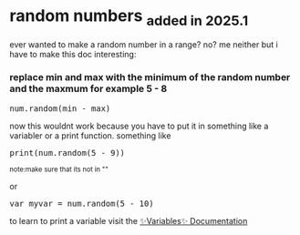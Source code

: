 # random numbers <sub>added in 2025.1</sub>

ever wanted to make a random number in a range? no? me neither but i have to make this doc interesting:

### replace min and max with the minimum of the random number and the maxmum for example 5 - 8
<pre>num.random(min - max)</pre>

now this wouldnt work because you have to put it in something like a variabler or a print function. something like

<pre>print(num.random(5 - 9))</pre>

<sub>note:make sure that its not in ""</sub>

or 

<pre>var myvar = num.random(5 - 10)</pre>

to learn to print a variable visit the [✨Variables✨ Documentation](https://github.com/spacecat031/atomlang/blob/main/docs/%E2%9C%A8variables%E2%9C%A8.md)
